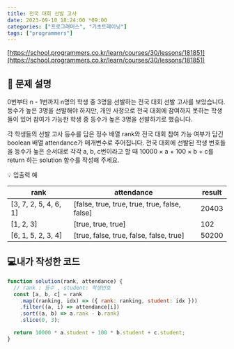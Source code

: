 ```yaml
---
title: 전국 대회 선발 고사
date: 2023-09-10 18:24:00 *09:00
categories: ["프로그래머스", "기초트레이닝"]
tags: ["programmers"]
---
```


[https://school.programmers.co.kr/learn/courses/30/lessons/181851](https://school.programmers.co.kr/learn/courses/30/lessons/181851)

## 📔 문제 설명

0번부터 n - 1번까지 n명의 학생 중 3명을 선발하는 전국 대회 선발 고사를 보았습니다. 등수가 높은 3명을 선발해야 하지만, 개인 사정으로 전국 대회에 참여하지 못하는 학생들이 있어 참여가 가능한 학생 중 등수가 높은 3명을 선발하기로 했습니다.

각 학생들의 선발 고사 등수를 담은 정수 배열 rank와 전국 대회 참여 가능 여부가 담긴 boolean 배열 attendance가 매개변수로 주어집니다. 전국 대회에 선발된 학생 번호들을 등수가 높은 순서대로 각각 a, b, c번이라고 할 때 10000 × a + 100 × b + c를 return 하는 solution 함수를 작성해 주세요.

💡 입출력 예

| rank                  | attendance                                    | result |
| --------------------- | --------------------------------------------- | ------ |
| [3, 7, 2, 5, 4, 6, 1] | [false, true, true, true, true, false, false] | 20403  |
| [1, 2, 3]             | [true, true, true]                            | 102    |
| [6, 1, 5, 2, 3, 4]    | [true, false, true, false, false, true]       | 50200  |

## 💻내가 작성한 코드

```js
function solution(rank, attendance) {
  // rank : 등수 , student: 학생번호
  const [a, b, c] = rank
    .map((ranking, idx) => ({ rank: ranking, student: idx }))
    .filter((a, i) => attendance[i])
    .sort((a, b) => a.rank - b.rank)
    .slice(0, 3);

  return 10000 * a.student + 100 * b.student + c.student;
}
```
